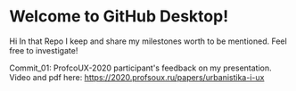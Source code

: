 # Welcome to GitHub Desktop!

Hi
In that Repo I keep and share my milestones worth to be mentioned. Feel free to investigate!

Commit_01: ProfcoUX-2020 participant's feedback on my presentation. Video and pdf here: https://2020.profsoux.ru/papers/urbanistika-i-ux



